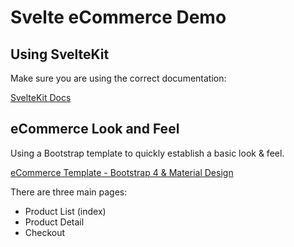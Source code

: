 # Svelte eCommerce Demo

## Using SvelteKit
Make sure you are using the correct documentation:

[SvelteKit Docs](https://kit.svelte.dev/docs)

## eCommerce Look and Feel
Using a Bootstrap template to quickly establish a basic look & feel.

[eCommerce Template - Bootstrap 4 & Material Design](https://mdbootstrap.com/freebies/jquery/e-commerce/)

There are three main pages: 

- Product List (index)
- Product Detail
- Checkout

